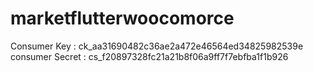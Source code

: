 # marketflutterwoocomorce
Consumer Key : ck_aa31690482c36ae2a472e46564ed34825982539e
consumer Secret : cs_f20897328fc21a21b8f06a9ff7f7ebfba1f1b926